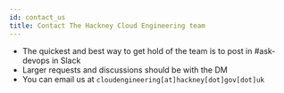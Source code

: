 ```yaml
---
id: contact_us
title: Contact The Hackney Cloud Engineering team
---
```

- The quickest and best way to get hold of the team is to post in #ask-devops in Slack
- Larger requests and discussions should be with the DM
- You can email us at `cloudengineering[at]hackney[dot]gov[dot]uk`
